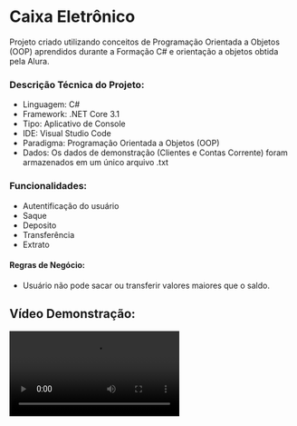 # Caixa Eletrônico

Projeto criado utilizando conceitos de Programação Orientada a Objetos (OOP) aprendidos durante a Formação C# e orientação a objetos obtida pela Alura.

### Descrição Técnica do Projeto:

- Linguagem: C#
- Framework: .NET Core 3.1
- Tipo: Aplicativo de Console
- IDE: Visual Studio Code
- Paradigma: Programação Orientada a Objetos (OOP)
- Dados: Os dados de demonstração (Clientes e Contas Corrente) foram armazenados em um único arquivo .txt

### Funcionalidades:

- Autentificação do usuário
- Saque
- Deposito
- Transferência
- Extrato

#### Regras de Negócio:

- Usuário não pode sacar ou transferir valores maiores que o saldo.

## Vídeo Demonstração:

![video demo](https://github.com/Lais-Peixoto/CaixaEletronico/blob/main/Demo%20da%20aplica%C3%A7%C3%A3o.mp4)
